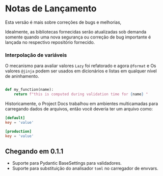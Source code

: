 # Notas de Lançamento

Esta versão é mais sobre correções de bugs e melhorias,

Idealmente, as bibliotecas fornecidas serão atualizadas sob demanda somente quando uma nova segurança
ou correção de bug importante é lançada no respectivo repositório fornecido.


### Interpolação de variáveis

O mecanismo para avaliar valores `Lazy` foi refatorado e agora `@format` e
Os valores `@jinja` podem ser usados ​​em dicionários e listas em qualquer nível de aninhamento.


```py

def my_function(name):
    return f"this is computed during validation time for {name} "

```

Historicamente, o Project Docs trabalhou em ambientes multicamadas para
carregando dados de arquivos, então você deveria ter um arquivo como:

```toml
[default]
key = 'value'

[production]
key = 'value'
```

## Chegando em 0.1.1
- Suporte para Pydantic BaseSettings para validadores.
- Suporte para substituição do analisador `toml` no carregador de envvars.